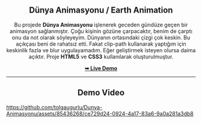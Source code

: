 <div align="center">
  
  
  <br>

  <h2 align="center">Dünya Animasyonu / Earth Animation</h2>

Bu projede **Dünya Animasyonu** işlenerek geceden gündüze geçen bir animasyon sağlanmıştır. Çoğu kişinin gözüne çarpacaktır, benim de çarptı onu da not olarak söyleyeyim. Dünyanın ortasındaki çizgi çok keskin. Bu açıkçası beni de rahatsız etti. Fakat clip-path kullanarak yaptığım için keskinlik fazla ve blur uygulayamadım. Eğer geliştirmek isteyen olursa daima açıktır.
Proje **HTML5** ve **CSS3** kullanılarak oluşturulmuştur.

<a href="https://tolgaugurlu.github.io/Paypal-Clone-Website/Paypal-Clone-Website/"><strong>➥ Live Demo</strong></a>

</div>
<hr>
<h2 align="center">Demo Video</h2>

https://github.com/tolgaugurlu/Dunya-Animasyonu/assets/85436268/ce729d24-0924-4a17-83a6-9a0a281a3db8

